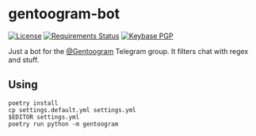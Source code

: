 # gentoogram-bot

[![License](https://img.shields.io/github/license/TheReverend403/gentoogram-bot.svg)](https://www.gnu.org/licenses/gpl.txt)
[![Requirements Status](https://requires.io/github/TheReverend403/gentoogram-bot/requirements.svg?branch=master)](https://requires.io/github/TheReverend403/gentoogram-bot/requirements/?branch=master)
[![Keybase PGP](https://img.shields.io/keybase/pgp/TheReverend403.svg)](https://keybase.io/thereverend403)

Just a bot for the [@Gentoogram](https://t.me/Gentoogram) Telegram group. It filters chat with regex and stuff.

## Using

```
poetry install
cp settings.default.yml settings.yml
$EDITOR settings.yml
poetry run python -m gentoogram
```
